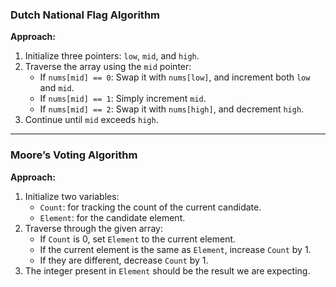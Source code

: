 ### Dutch National Flag Algorithm

**Approach:**
1. Initialize three pointers: `low`, `mid`, and `high`.
2. Traverse the array using the `mid` pointer:
   - If `nums[mid] == 0`: Swap it with `nums[low]`, and increment both `low` and `mid`.
   - If `nums[mid] == 1`: Simply increment `mid`.
   - If `nums[mid] == 2`: Swap it with `nums[high]`, and decrement `high`.
3. Continue until `mid` exceeds `high`.

---

### Moore’s Voting Algorithm

**Approach:**
1. Initialize two variables:
   - `Count`: for tracking the count of the current candidate.
   - `Element`: for the candidate element.
2. Traverse through the given array:
   - If `Count` is 0, set `Element` to the current element.
   - If the current element is the same as `Element`, increase `Count` by 1.
   - If they are different, decrease `Count` by 1.
3. The integer present in `Element` should be the result we are expecting.
